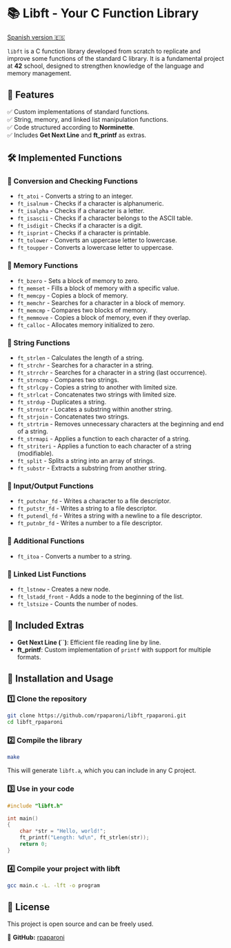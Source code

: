 # 📚 Libft - Your C Function Library

[Spanish version 🇪🇸](README_es.md)

`libft` is a C function library developed from scratch to replicate and improve some functions of the standard C library. It is a fundamental project at **42** school, designed to strengthen knowledge of the language and memory management.

## 📌 **Features**

✅ Custom implementations of standard functions.\
✅ String, memory, and linked list manipulation functions.\
✅ Code structured according to **Norminette**.\
✅ Includes **Get Next Line** and **ft\_printf** as extras.

## 🛠️ **Implemented Functions**

### 🔹 Conversion and Checking Functions

- `ft_atoi` - Converts a string to an integer.
- `ft_isalnum` - Checks if a character is alphanumeric.
- `ft_isalpha` - Checks if a character is a letter.
- `ft_isascii` - Checks if a character belongs to the ASCII table.
- `ft_isdigit` - Checks if a character is a digit.
- `ft_isprint` - Checks if a character is printable.
- `ft_tolower` - Converts an uppercase letter to lowercase.
- `ft_toupper` - Converts a lowercase letter to uppercase.

### 🔹 Memory Functions

- `ft_bzero` - Sets a block of memory to zero.
- `ft_memset` - Fills a block of memory with a specific value.
- `ft_memcpy` - Copies a block of memory.
- `ft_memchr` - Searches for a character in a block of memory.
- `ft_memcmp` - Compares two blocks of memory.
- `ft_memmove` - Copies a block of memory, even if they overlap.
- `ft_calloc` - Allocates memory initialized to zero.

### 🔹 String Functions

- `ft_strlen` - Calculates the length of a string.
- `ft_strchr` - Searches for a character in a string.
- `ft_strrchr` - Searches for a character in a string (last occurrence).
- `ft_strncmp` - Compares two strings.
- `ft_strlcpy` - Copies a string to another with limited size.
- `ft_strlcat` - Concatenates two strings with limited size.
- `ft_strdup` - Duplicates a string.
- `ft_strnstr` - Locates a substring within another string.
- `ft_strjoin` - Concatenates two strings.
- `ft_strtrim` - Removes unnecessary characters at the beginning and end of a string.
- `ft_strmapi` - Applies a function to each character of a string.
- `ft_striteri` - Applies a function to each character of a string (modifiable).
- `ft_split` - Splits a string into an array of strings.
- `ft_substr` - Extracts a substring from another string.

### 🔹 Input/Output Functions

- `ft_putchar_fd` - Writes a character to a file descriptor.
- `ft_putstr_fd` - Writes a string to a file descriptor.
- `ft_putendl_fd` - Writes a string with a newline to a file descriptor.
- `ft_putnbr_fd` - Writes a number to a file descriptor.

### 🔹 Additional Functions

- `ft_itoa` - Converts a number to a string.

### 🔹 Linked List Functions

- `ft_lstnew` - Creates a new node.
- `ft_lstadd_front` - Adds a node to the beginning of the list.
- `ft_lstsize` - Counts the number of nodes.

## 🚀 **Included Extras**

- **Get Next Line (**``**)**: Efficient file reading line by line.
- **ft\_printf**: Custom implementation of `printf` with support for multiple formats.

## 🔧 **Installation and Usage**

### 1️⃣ **Clone the repository**

```bash
git clone https://github.com/rpaparoni/libft_rpaparoni.git
cd libft_rpaparoni
```

### 2️⃣ **Compile the library**

```bash
make
```

This will generate `libft.a`, which you can include in any C project.

### 3️⃣ **Use in your code**

```c
#include "libft.h"

int main()
{
    char *str = "Hello, world!";
    ft_printf("Length: %d\n", ft_strlen(str));
    return 0;
}
```

### 4️⃣ **Compile your project with libft**

```bash
gcc main.c -L. -lft -o program
```

## 📜 **License**

This project is open source and can be freely used.

🐙 **GitHub:** [rpaparoni](https://github.com/rpaparoni)

